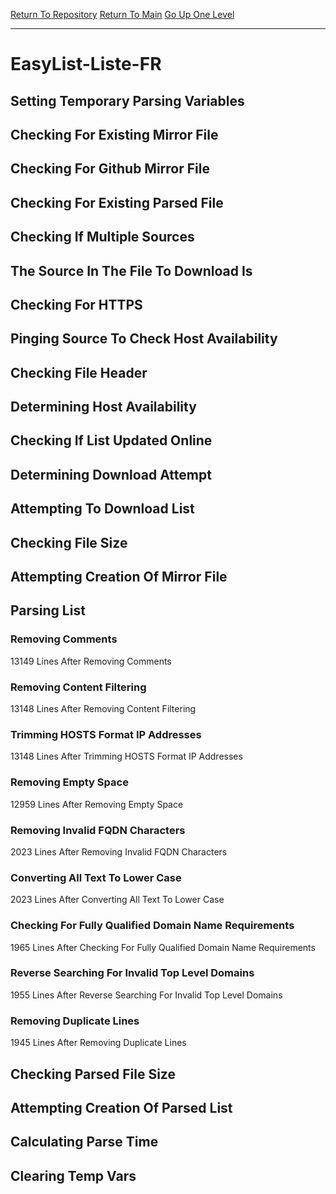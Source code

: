 [Return To Repository](https://github.com/deathbybandaid/piholeparser/)
[Return To Main](https://github.com/deathbybandaid/piholeparser/blob/master/RecentRunLogs/Mainlog.md)
[Go Up One Level](https://github.com/deathbybandaid/piholeparser/blob/master/RecentRunLogs/TopLevelScripts/30-Processing-Blacklists.md)
____________________________________
# EasyList-Liste-FR
## Setting Temporary Parsing Variables
## Checking For Existing Mirror File
## Checking For Github Mirror File
## Checking For Existing Parsed File
## Checking If Multiple Sources
## The Source In The File To Download Is
## Checking For HTTPS
## Pinging Source To Check Host Availability
## Checking File Header
## Determining Host Availability
## Checking If List Updated Online
## Determining Download Attempt
## Attempting To Download List
## Checking File Size
## Attempting Creation Of Mirror File
## Parsing List
### Removing Comments
13149 Lines After Removing Comments
### Removing Content Filtering
13148 Lines After Removing Content Filtering
### Trimming HOSTS Format IP Addresses
13148 Lines After Trimming HOSTS Format IP Addresses
### Removing Empty Space
12959 Lines After Removing Empty Space
### Removing Invalid FQDN Characters
2023 Lines After Removing Invalid FQDN Characters
### Converting All Text To Lower Case
2023 Lines After Converting All Text To Lower Case
### Checking For Fully Qualified Domain Name Requirements
1965 Lines After Checking For Fully Qualified Domain Name Requirements
### Reverse Searching For Invalid Top Level Domains
1955 Lines After Reverse Searching For Invalid Top Level Domains
### Removing Duplicate Lines
1945 Lines After Removing Duplicate Lines
## Checking Parsed File Size
## Attempting Creation Of Parsed List
## Calculating Parse Time
## Clearing Temp Vars
